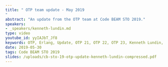 ```yaml
---
title: " OTP team update - May 2019
"
abstract: "An update from the OTP team at Code BEAM STO 2019."
speakers:
- _speakers/kenneth-lundin.md
type: video
youtube_id: yyIAJbT_Jf8
keywords: OTP, Erlang, Update, OTP 21, OTP 22, OTP 23, Kenneth Lundin, OTP Team
date: 2019-05-30
tags: Code BEAM STO 2019
slides: /uploads/cb-sto-19-otp-update-kenneth-lundin-compressed.pdf
---
```

